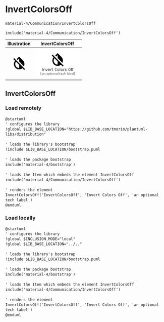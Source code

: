 # InvertColorsOff


```text
material-4/Communication/InvertColorsOff
```

```text
include('material-4/Communication/InvertColorsOff')
```



| Illustration | InvertColorsOff |
| :---: | :---: |
| ![illustration for Illustration](../../material-4/Communication/InvertColorsOff.png) | ![illustration for InvertColorsOff](../../material-4/Communication/InvertColorsOff.Local.png) |




## InvertColorsOff

### Load remotely
```plantuml
@startuml
' configures the library
!global $LIB_BASE_LOCATION="https://github.com/tmorin/plantuml-libs/distribution"

' loads the library's bootstrap
!include $LIB_BASE_LOCATION/bootstrap.puml

' loads the package bootstrap
include('material-4/bootstrap')

' loads the Item which embeds the element InvertColorsOff
include('material-4/Communication/InvertColorsOff')

' renders the element
InvertColorsOff('InvertColorsOff', 'Invert Colors Off', 'an optional tech label')
@enduml
```

### Load locally
```plantuml
@startuml
' configures the library
!global $INCLUSION_MODE="local"
!global $LIB_BASE_LOCATION="../.."

' loads the library's bootstrap
!include $LIB_BASE_LOCATION/bootstrap.puml

' loads the package bootstrap
include('material-4/bootstrap')

' loads the Item which embeds the element InvertColorsOff
include('material-4/Communication/InvertColorsOff')

' renders the element
InvertColorsOff('InvertColorsOff', 'Invert Colors Off', 'an optional tech label')
@enduml
```

